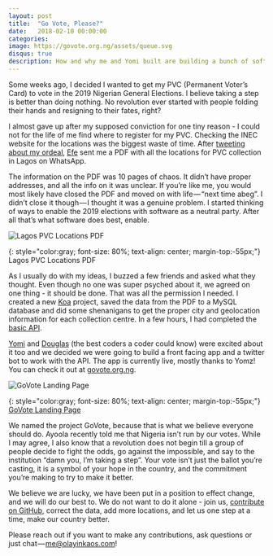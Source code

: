```yaml
---
layout: post
title:  "Go Vote, Please?"
date:   2018-02-10 00:00:00
categories: 
image: https://govote.org.ng/assets/queue.svg
disqus: true
description: How and why me and Yomi built are building a bunch of software to help Nigerians vote in the 2019 General Election.
---
```


Some weeks ago, I decided I wanted to get my PVC (Permanent Voter’s Card) to vote in the 2019 Nigerian General Elections. I believe taking a step is better than doing nothing. No revolution ever started with people folding their hands and resigning to their fates, right?

I almost gave up after my supposed conviction for one tiny reason - I could not for the life of me find where to register for my PVC. Checking the INEC website for the locations was the biggest waste of time. After [tweeting about my ordeal](https://twitter.com/olayinkaos/status/957740741761097736), [Efe](https://twitter.com/efefregene) sent me a PDF with all the locations for PVC collection in Lagos on WhatsApp.

The information on the PDF was 10 pages of chaos. It didn’t have proper addresses, and all the info on it was unclear. If you’re like me, you would most likely have closed the PDF and moved on with life — “next time abeg”. I didn’t close it though — I thought it was a genuine problem. I started thinking of ways to enable the 2019 elections with software as a neutral party. After all that’s what software does best, enable.

![Lagos PVC Locations PDF](https://dl.dropboxusercontent.com/s/0tspxghftyth268/Lagos%20PVC%20Locations%20Screenshot.png)

{: style="color:gray; font-size: 80%; text-align: center; margin-top:-55px;"}
Lagos PVC Locations PDF

As I usually do with my ideas, I buzzed a few friends and asked what they thought. Even though no one was super psyched about it, we agreed on one thing - it should be done. That was all the permission I needed. I created a new [Koa](http://koajs.com/) project, saved the data from the PDF to a MySQL database and did some shenanigans to get the proper city and geolocation information for each collection centre. In a few hours, I had completed the [basic API](https://github.com/ErxiaHQ/govote-api).

[Yomi](https://twitter.com/yomieluwande) and [Douglas](https://medium.com/@KendysonD) (the best coders a coder could know) were excited about it too and we decided we were going to build a front facing app and a twitter bot to work with the API. The app is currently live, mostly thanks to Yomz! You can check it out at [govote.org.ng](https://govote.org.ng/).

![GoVote Landing Page](https://dl.dropboxusercontent.com/s/e7idn0b4kwabkaq/GoVote%20Landing.png)

{: style="color:gray; font-size: 80%; text-align: center; margin-top:-55px;"}
[GoVote Landing Page](https://govote.org.ng/)

We named the project GoVote, because that is what we believe everyone should do. Ayoola recently told me that Nigeria isn’t run by our votes. While I may agree, I also know that a revolution does not begin till a group of people decide to fight the odds, go against the impossible, and say to the institution “damn you, I’m taking a step”. Your vote isn’t just the ballot you’re casting, it is a symbol of your hope in the country, and the commitment you’re making to try to make it better.

We believe we are lucky, we have been put in a position to effect change, and we will do our best to. We do not want to do it alone - join us, [contribute on GitHub](https://github.com/ErxiaHQ/), correct the data, add more locations, and let us one step at a time, make our country better.

Please reach out if you want to make any contributions, ask questions or just chat — me@olayinkaos.com!



